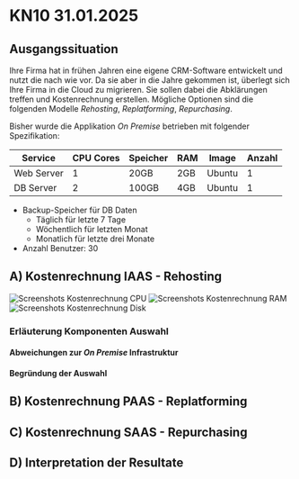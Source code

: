 # KN10 31.01.2025

## Ausgangssituation

Ihre Firma hat in frühen Jahren eine eigene CRM-Software entwickelt und nutzt die nach wie vor.
Da sie aber in die Jahre gekommen ist, überlegt sich Ihre Firma in die Cloud zu migrieren.
Sie sollen dabei die Abklärungen treffen und Kostenrechnung erstellen. 
Mögliche Optionen sind die folgenden Modelle *Rehosting*, *Replatforming*, *Repurchasing*.

Bisher wurde die Applikation *On Premise* betrieben mit folgender Spezifikation:

|Service|CPU Cores|Speicher|RAM|Image|Anzahl|
|-------|---------|--------|---|-----|------|
|Web Server|1|20GB|2GB|Ubuntu|1|
|DB Server|2|100GB|4GB|Ubuntu|1|

- Backup-Speicher für DB Daten
  - Täglich für letzte 7 Tage
  - Wöchentlich für letzten Monat
  - Monatlich für letzte drei Monate
- Anzahl Benutzer: 30

## A) Kostenrechnung IAAS - Rehosting

![Screenshots Kostenrechnung CPU](/m346-Cloud/Images/KN10/CPU.png)
![Screenshots Kostenrechnung RAM](/m346-Cloud/Images/KN10/RAM.png)
![Screenshots Kostenrechnung Disk](/m346-Cloud/Images/KN10/DISK.png)

### Erläuterung Komponenten Auswahl

#### Abweichungen zur *On Premise* Infrastruktur

#### Begründung der Auswahl

## B) Kostenrechnung PAAS - Replatforming
## C) Kostenrechnung SAAS - Repurchasing
## D) Interpretation der Resultate
